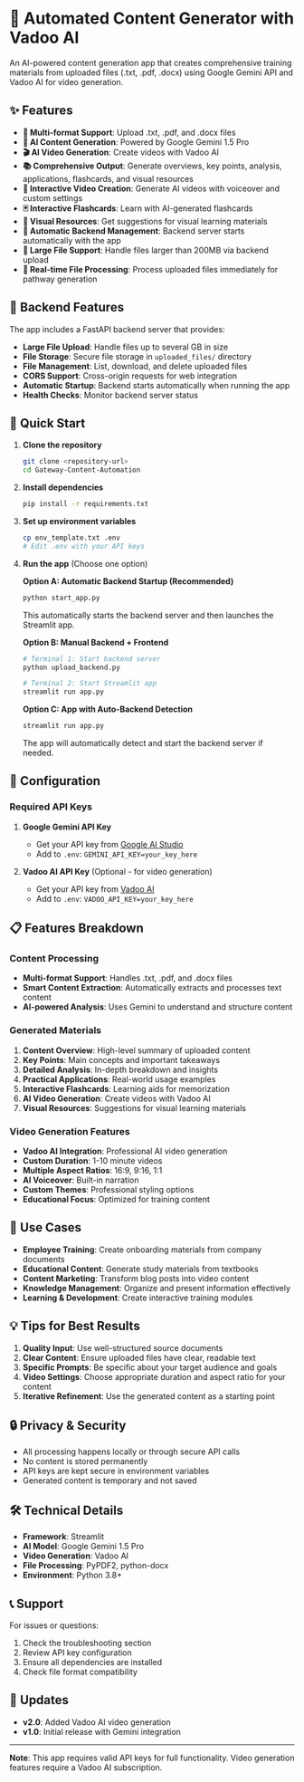# 🤖 Automated Content Generator with Vadoo AI

An AI-powered content generation app that creates comprehensive training materials from uploaded files (.txt, .pdf, .docx) using Google Gemini API and Vadoo AI for video generation.

## ✨ Features

- **📄 Multi-format Support**: Upload .txt, .pdf, and .docx files
- **🤖 AI Content Generation**: Powered by Google Gemini 1.5 Pro
- **🎬 AI Video Generation**: Create videos with Vadoo AI
- **📚 Comprehensive Output**: Generate overviews, key points, analysis, applications, flashcards, and visual resources
- **🎥 Interactive Video Creation**: Generate AI videos with voiceover and custom settings
- **🃏 Interactive Flashcards**: Learn with AI-generated flashcards
- **🎨 Visual Resources**: Get suggestions for visual learning materials
- **🚀 Automatic Backend Management**: Backend server starts automatically with the app
- **📁 Large File Support**: Handle files larger than 200MB via backend upload
- **🔄 Real-time File Processing**: Process uploaded files immediately for pathway generation

## 🔧 Backend Features

The app includes a FastAPI backend server that provides:

- **Large File Upload**: Handle files up to several GB in size
- **File Storage**: Secure file storage in `uploaded_files/` directory
- **File Management**: List, download, and delete uploaded files
- **CORS Support**: Cross-origin requests for web integration
- **Automatic Startup**: Backend starts automatically when running the app
- **Health Checks**: Monitor backend server status

## 🚀 Quick Start

1. **Clone the repository**
   ```bash
   git clone <repository-url>
   cd Gateway-Content-Automation
   ```

2. **Install dependencies**
   ```bash
   pip install -r requirements.txt
   ```

3. **Set up environment variables**
   ```bash
   cp env_template.txt .env
   # Edit .env with your API keys
   ```

4. **Run the app** (Choose one option)

   **Option A: Automatic Backend Startup (Recommended)**
   ```bash
   python start_app.py
   ```
   This automatically starts the backend server and then launches the Streamlit app.

   **Option B: Manual Backend + Frontend**
   ```bash
   # Terminal 1: Start backend server
   python upload_backend.py
   
   # Terminal 2: Start Streamlit app
   streamlit run app.py
   ```

   **Option C: App with Auto-Backend Detection**
   ```bash
   streamlit run app.py
   ```
   The app will automatically detect and start the backend server if needed.

## 🔧 Configuration

### Required API Keys

1. **Google Gemini API Key**
   - Get your API key from [Google AI Studio](https://makersuite.google.com/app/apikey)
   - Add to `.env`: `GEMINI_API_KEY=your_key_here`

2. **Vadoo AI API Key** (Optional - for video generation)
   - Get your API key from [Vadoo AI](https://vadoo.tv)
   - Add to `.env`: `VADOO_API_KEY=your_key_here`

## 📋 Features Breakdown

### Content Processing
- **Multi-format Support**: Handles .txt, .pdf, and .docx files
- **Smart Content Extraction**: Automatically extracts and processes text content
- **AI-powered Analysis**: Uses Gemini to understand and structure content

### Generated Materials
1. **Content Overview**: High-level summary of uploaded content
2. **Key Points**: Main concepts and important takeaways
3. **Detailed Analysis**: In-depth breakdown and insights
4. **Practical Applications**: Real-world usage examples
5. **Interactive Flashcards**: Learning aids for memorization
6. **AI Video Generation**: Create videos with Vadoo AI
7. **Visual Resources**: Suggestions for visual learning materials

### Video Generation Features
- **Vadoo AI Integration**: Professional AI video generation
- **Custom Duration**: 1-10 minute videos
- **Multiple Aspect Ratios**: 16:9, 9:16, 1:1
- **AI Voiceover**: Built-in narration
- **Custom Themes**: Professional styling options
- **Educational Focus**: Optimized for training content

## 🎯 Use Cases

- **Employee Training**: Create onboarding materials from company documents
- **Educational Content**: Generate study materials from textbooks
- **Content Marketing**: Transform blog posts into video content
- **Knowledge Management**: Organize and present information effectively
- **Learning & Development**: Create interactive training modules

## 💡 Tips for Best Results

1. **Quality Input**: Use well-structured source documents
2. **Clear Content**: Ensure uploaded files have clear, readable text
3. **Specific Prompts**: Be specific about your target audience and goals
4. **Video Settings**: Choose appropriate duration and aspect ratio for your content
5. **Iterative Refinement**: Use the generated content as a starting point

## 🔒 Privacy & Security

- All processing happens locally or through secure API calls
- No content is stored permanently
- API keys are kept secure in environment variables
- Generated content is temporary and not saved

## 🛠️ Technical Details

- **Framework**: Streamlit
- **AI Model**: Google Gemini 1.5 Pro
- **Video Generation**: Vadoo AI
- **File Processing**: PyPDF2, python-docx
- **Environment**: Python 3.8+

## 📞 Support

For issues or questions:
1. Check the troubleshooting section
2. Review API key configuration
3. Ensure all dependencies are installed
4. Check file format compatibility

## 🔄 Updates

- **v2.0**: Added Vadoo AI video generation
- **v1.0**: Initial release with Gemini integration

---

**Note**: This app requires valid API keys for full functionality. Video generation features require a Vadoo AI subscription. 